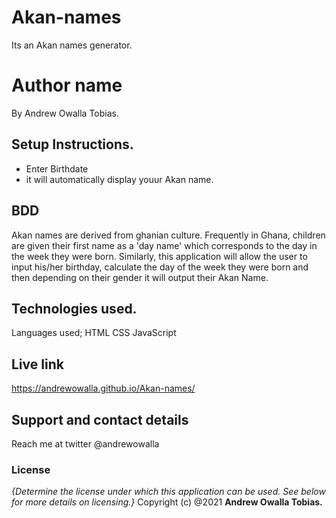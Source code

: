 # Akan-names
Its an Akan names generator.
# Author name
By Andrew Owalla Tobias.
## Setup Instructions.
* Enter Birthdate
* it will automatically display youur Akan name.
## BDD
Akan names are derived from ghanian culture.
Frequently in Ghana, children are given their first name as a 'day name' which corresponds to the day in the week they were born.
Similarly, this application will allow the user to input his/her birthday, calculate the day of the week they were born and then depending on their gender it will output their Akan Name.
## Technologies used.
Languages used;
HTML
CSS
JavaScript
## Live link
https://andrewowalla.github.io/Akan-names/
## Support and contact details
Reach me at twitter @andrewowalla
### License
*{Determine the license under which this application can be used.  See below for more details on licensing.}*
Copyright (c) @2021 **Andrew Owalla Tobias.**
